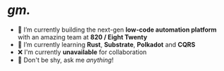 # *gm.*

- 🔭 I’m currently building the next-gen **low-code automation platform** with an amazing team at **820 / Eight Twenty**
- 🌱 I’m currently learning **Rust**, **Substrate**, **Polkadot** and **CQRS**
- ❌ I'm currently **unavailable** for collaboration
- 💬 Don't be shy, ask me *anything*!

